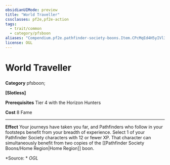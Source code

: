 ```yaml
---
obsidianUIMode: preview
title: "World Traveller"
cssclasses: pf2e,pf2e-action
tags:
  - trait/common
  - category/pfsboon
aliases: "Compendium.pf2e.pathfinder-society-boons.Item.CPcMqEd4H5yIVl3i"
license: OGL
---
```

# World Traveller

### 

**Category** pfsboon; 




**\[Slotless\]**

**Prerequisites** Tier 4 with the Horizon Hunters

**Cost** 8 Fame

* * *

**Effect** Your journeys have taken you far, and Pathfinders who follow in your footsteps benefit from your breadth of experience. Select 1 of your Pathfinder Society characters with 12 or fewer XP. That character can simultaneously benefit from two copies of the [[Pathfinder Society Boons/Home Region|Home Region]] boon.

*Source: *
*OGL*